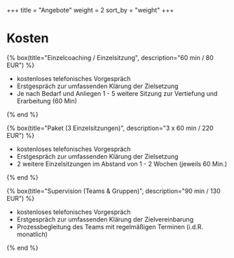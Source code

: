 +++
title = "Angebote"
weight = 2
sort_by = "weight"
+++

# Kosten

{% box(title="Einzelcoaching / Einzelsitzung", description="60 min / 80 EUR") %}

* kostenloses telefonisches Vorgespräch
* Erstgespräch zur umfassenden Klärung der Zielsetzung
* Je nach Bedarf und Anliegen 1 - 5 weitere Sitzung zur Vertiefung und Erarbeitung (60 Min)

{% end %}

{% box(title="Paket (3 Einzelsitzungen)", description="3 x 60 min / 220 EUR") %}

* kostenloses telefonisches Vorgespräch
* Erstgespräch zur umfassenden Klärung der Zielsetzung
* 2 weitere Einzelsitzungen im Abstand von 1 - 2 Wochen (jeweils 60 Min.)

{% end %}

{% box(title="Supervision (Teams & Gruppen)", description="90 min / 130 EUR") %}

* kostenloses telefonisches Vorgespräch
* Erstgespräch zur umfassenden Klärung der Zielvereinbarung
* Prozessbegleitung des Teams mit regelmäßigen Terminen (i.d.R. monatlich)

{% end %}
